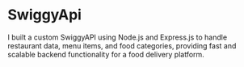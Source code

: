 # SwiggyApi
I built a custom SwiggyAPI using Node.js and Express.js to handle restaurant data, menu items, and food categories, providing fast and scalable backend functionality for a food delivery platform.
